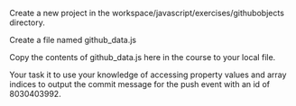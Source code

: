 Create a new project in the workspace/javascript/exercises/githubobjects directory.

Create a file named github_data.js

Copy the contents of github_data.js here in the course to your local file.

Your task it to use your knowledge of accessing property values and array indices to output the commit message for the push event with an id of 8030403992.